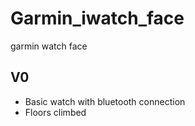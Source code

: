 # Garmin_iwatch_face
 garmin watch face
 
 V0
 ------
 - Basic watch with bluetooth connection
 - Floors climbed
